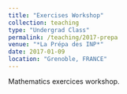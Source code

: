 ```yaml
---
title: "Exercises Workshop"
collection: teaching
type: "Undergrad Class"
permalink: /teaching/2017-prepa
venue: "*La Prépa des INP*"
date: 2017-01-09
location: "Grenoble, FRANCE"
---
```


Mathematics exercices workshop. 
